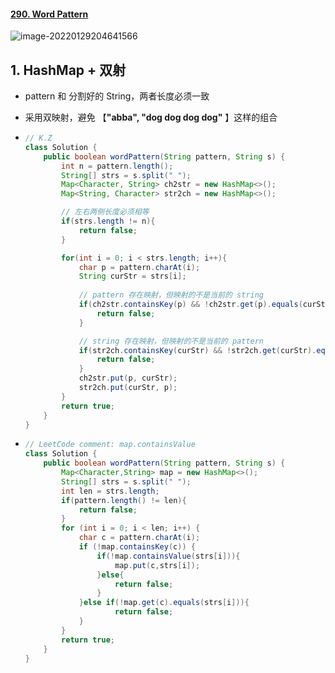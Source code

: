 #### [290. Word Pattern](https://leetcode-cn.com/problems/word-pattern/)

![image-20220129204641566](https://raw.githubusercontent.com/TWDH/Leetcode-From-Zero/pictures/img/image-20220129204641566.png)

## 1. HashMap + 双射

- pattern 和 分割好的 String，两者长度必须一致

- 采用双映射，避免 【**"abba", "dog dog dog dog"** 】这样的组合

- ```java
  // K.Z
  class Solution {
      public boolean wordPattern(String pattern, String s) {
          int n = pattern.length();
          String[] strs = s.split(" ");
          Map<Character, String> ch2str = new HashMap<>();
          Map<String, Character> str2ch = new HashMap<>();
  
          // 左右两侧长度必须相等
          if(strs.length != n){
              return false;
          }
  
          for(int i = 0; i < strs.length; i++){
              char p = pattern.charAt(i);
              String curStr = strs[i];
              
              // pattern 存在映射，但映射的不是当前的 string
              if(ch2str.containsKey(p) && !ch2str.get(p).equals(curStr)){
                  return false;
              }
  
              // string 存在映射，但映射的不是当前的 pattern
              if(str2ch.containsKey(curStr) && !str2ch.get(curStr).equals(p)){
                  return false;
              }
              ch2str.put(p, curStr);
              str2ch.put(curStr, p);
          }
          return true;
      }
  }
  ```

- ```java
  // LeetCode comment: map.containsValue
  class Solution {
      public boolean wordPattern(String pattern, String s) {
          Map<Character,String> map = new HashMap<>();
          String[] strs = s.split(" ");
          int len = strs.length;
          if(pattern.length() != len){
              return false;
          }
          for (int i = 0; i < len; i++) {
              char c = pattern.charAt(i);
              if (!map.containsKey(c)) {
                  if(!map.containsValue(strs[i])){
                      map.put(c,strs[i]);
                  }else{
                      return false;
                  }
              }else if(!map.get(c).equals(strs[i])){
                      return false;
              }
          }
          return true;
      }
  }
  ```

